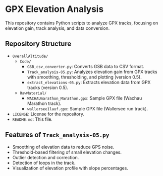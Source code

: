 # GPX Elevation Analysis

This repository contains Python scripts to analyze GPX tracks, focusing on elevation gain, track analysis, and data conversion.

## Repository Structure
- `OverallAltitude/`
  - `Code/`
    - `GSB_csv_converter.py`: Converts GSB data to CSV format.
    - `Track_analysis-05.py`: Analyzes elevation gain from GPX tracks with smoothing, thresholding, and plotting (version 0.5).
    - `extract_elevations-05.py`: Extracts elevation data from GPX tracks (version 0.5).
  - `RawMaterial/`
    - `WACHAUmarathon_Marathon.gpx`: Sample GPX file (Wachau Marathon track).
    - `wallersee1lauf.gpx`: Sample GPX file (Wallersee run track).
- `LICENSE`: License for the repository.
- `README.md`: This file.

## Features of `Track_analysis-05.py`
- Smoothing of elevation data to reduce GPS noise.
- Threshold-based filtering of small elevation changes.
- Outlier detection and correction.
- Detection of loops in the track.
- Visualization of elevation profile with slope percentages.

